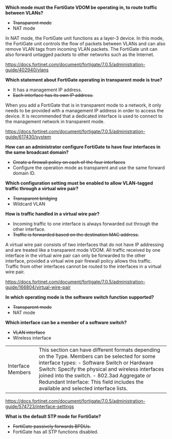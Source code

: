 **Which mode must the FortiGate VDOM be operating in, to route traffic between VLANs?**

- ~~Transparent mode~~
- NAT mode

In NAT mode, the FortiGate unit functions as a layer-3 device. In this mode, the FortiGate unit controls the flow of packets between VLANs and can also remove VLAN tags from incoming VLAN packets. The FortiGate unit can also forward untagged packets to other networks such as the Internet.

https://docs.fortinet.com/document/fortigate/7.0.5/administration-guide/402940/vlans

**Which statement about FortiGate operating in transparent mode is true?**

- It has a management IP address.
- ~~Each interface has its own IP address.~~

When you add a FortiGate that is in transparent mode to a network, it only needs to be provided with a management IP address in order to access the device. It is recommended that a dedicated interface is used to connect to the management network in transparent mode.

https://docs.fortinet.com/document/fortigate/7.0.5/administration-guide/617430/system

**How can an administrator configure FortiGate to have four interfaces in the same broadcast domain?**

- ~~Create a firewall policy on each of the four interfaces~~
- Configure the operation mode as transparent and use the same forward domain ID.

**Which configuration setting must be enabled to allow VLAN-tagged traffic through a virtual wire pair?**

- ~~Transparent bridging~~
- Wildcard VLAN

**How is traffic handled in a virtual wire pair?**

- Incoming traffic to one interface is always forwarded out through the other interface.
- ~~Traffic is forwarded based on the destination MAC address.~~

A virtual wire pair consists of two interfaces that do not have IP addressing and are treated like a transparent mode VDOM. All traffic received by one interface in the virtual wire pair can only be forwarded to the other interface, provided a virtual wire pair firewall policy allows this traffic. Traffic from other interfaces cannot be routed to the interfaces in a virtual wire pair.

https://docs.fortinet.com/document/fortigate/7.0.5/administration-guide/166804/virtual-wire-pair

**In which operating mode is the software switch function supported?**

- ~~Transparent mode~~
- NAT mode

**Which interface can be a member of a software switch?**

- ~~VLAN interface~~
- Wireless interface

|||
| --- | --- |
| Interface Members | This section can have different formats depending on the Type. Members can be selected for some interface types: - Software Switch or Hardware Switch: Specify the physical and wireless interfaces joined into the switch. - 802.3ad Aggregate or Redundant Interface: This field includes the available and selected interface lists.

https://docs.fortinet.com/document/fortigate/7.0.5/administration-guide/574723/interface-settings

**What is the default STP mode for FortiGate?**

- ~~FortiGate passively forwards BPDUs.~~
- FortiGate has all STP functions disabled.
